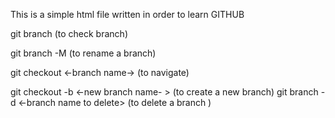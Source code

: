 This is a simple html file written in order to learn GITHUB


git branch (to check branch)

git branch -M <Branch name to rename> (to rename a branch)

git checkout <-branch name-> (to navigate)

git checkout -b <-new branch name- > (to create a new branch)
git branch -d <-branch name to delete>  (to delete a branch )